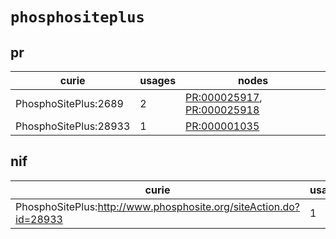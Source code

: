 # `phosphositeplus`

## pr

| curie                 |   usages | nodes                                                                                                                    |
|-----------------------|----------|--------------------------------------------------------------------------------------------------------------------------|
| PhosphoSitePlus:2689  |        2 | [PR:000025917](http://purl.obolibrary.org/obo/PR_000025917), [PR:000025918](http://purl.obolibrary.org/obo/PR_000025918) |
| PhosphoSitePlus:28933 |        1 | [PR:000001035](http://purl.obolibrary.org/obo/PR_000001035)                                                              |

## nif

| curie                                                             |   usages | nodes                                                       |
|-------------------------------------------------------------------|----------|-------------------------------------------------------------|
| PhosphoSitePlus:http://www.phosphosite.org/siteAction.do?id=28933 |        1 | [PR:000001035](http://purl.obolibrary.org/obo/PR_000001035) |

